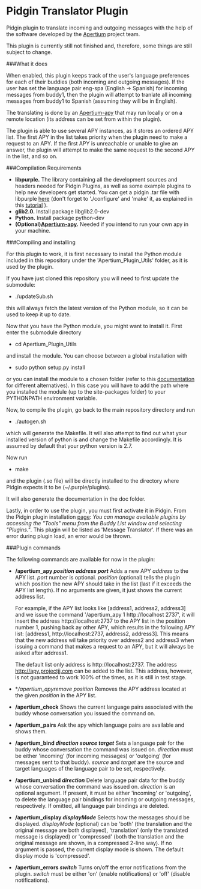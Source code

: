Pidgin Translator Plugin
========================

Pidgin plugin to translate incoming and outgoing messages with the help of the software developed by the [Apertium](http://www.apertium.org/ "Apertium") project team.

This plugin is currently still not finished and, therefore, some things are still subject to change.

###What it does

When enabled, this plugin keeps track of the user's language preferences for each of their buddies (both incoming and outgoing messages). If the user has set the language pair eng-spa (English -> Spanish) for incoming messages from buddy1, then the plugin will attempt to tranlate all incoming messages from buddy1 to Spanish (assuming they will be in English).

The translating is done by an [Apertium-apy](http://wiki.apertium.org/wiki/Apy "Apertium-apy") that may run locally or on a remote location (its address can be set from within the plugin).

The plugin is able to use several APY instances, as it stores an ordered APY list. The first APY in the list takes priority when the plugin need to make a request to an APY. If the first APY is unreachable or unable to give an answer, the plugin will attempt to make the same request to the second APY in the list, and so on.

###Compilation Requirements

* **libpurple.** The library containing all the development sources and headers needed for Pidgin Plugins, as well as some example plugins to help new developers get started. You can get a pidgin .tar file with libpurple [here](http://sourceforge.net/projects/pidgin/ "here") (don't forget to './configure' and 'make' it, as explained in this [tutorial](https://developer.pidgin.im/wiki/CHowTo/BasicPluginHowto "tutorial") ).
* **glib2.0.** Install package libglib2.0-dev
* **Python.** Install package python-dev
* **(Optional)[Apertium-apy](http://wiki.apertium.org/wiki/Apy "Apertium-apy").** Needed if you intend to run your own apy in your machine.

###Compiling and installing

For this plugin to work, it is first necessary to install the Python module included in this repository under the 'Apertium_Plugin_Utils' folder, as it is used by the plugin.

If you have just cloned this repository you will need to first update the submodule:

* ./updateSub.sh

this will always fetch the latest version of the Python module, so it can be used to keep it up to date.

Now that you have the Python module, you might want to install it. First enter the submodule directory

* cd Apertium_Plugin_Utils

and install the module. You can choose between a global installation with

* sudo python setup.py install

or you can install the module to a chosen folder (refer to this [documentation](https://docs.python.org/2/install/ "documentation") for different alternatives). In this case you will have to add the path where you installed the module (up to the site-packages folder) to your PYTHONPATH environment variable.

Now, to compile the plugin, go back to the main repository directory and run

* ./autogen.sh

which will generate the Makefile. It will also attempt to find out what your installed version of python is and change the Makefile accordingly. It is assumed by default that your python version is 2.7.

Now run

* make

and the plugin (.so file) will be directly installed to the directory where Pidgin expects it to be (~/.purple/plugins).

It will also generate the documentation in the doc folder.

Lastly, in order to use the plugin, you must first activate it in Pidgin. From the Pidgin plugin installation [page](https://developer.pidgin.im/wiki/ThirdPartyPlugins "page"): *You can manage available plugins by accessing the "Tools" menu from the Buddy List window and selecting "Plugins."*. This plugin will be listed as 'Message Translator'. If there was an error during plugin load, an error would be thrown.

###Plugin commands

The following commands are available for now in the plugin:

* **/apertium_apy _position_ _address_ _port_** Adds a new APY *address* to the APY list. *port* number is optional. *position* (optional) tells the plugin which position the new APY should take in the list (last if it exceeds the APY list length). If no arguments are given, it just shows the current address list.

	For example, if the APY list looks like [address1, address2, address3] and we issue the command '/apertium_apy 1 http://localhost 2737', it will insert the address http://localhost:2737 to the APY list in the position number 1, pushing back ay other APY, which results in the following APY list: [address1, http://localhost:2737, address2, address3]. This means that the new address wil take priority over address2 and address3 when issuing a command that makes a request to an APY, but it will always be asked after address1.

	The default list only address is http://localhost:2737. The address http://apy.projectjj.com can be added to the list. This address, however, is not guaranteed to work 100% of the times, as it is still in test stage.

* **/apertium_apyremove _position_* Removes the APY address located at the given *position* in the APY list.
* **/apertium_check** Shows the current language pairs associated with the buddy whose conversation you issued the command on.
* **/apertium_pairs** Ask the apy which language pairs are available and shows them.
* **/apertium_bind _direction_ _source_ _target_** Sets a language pair for the buddy whose conversation the command was issued on. *direction* must be either 'incoming' (for incoming messages) or 'outgoing' (for messages sent to that buddy). *source* and *target* are the source and target languages of the language pair to be set, respectively.
* **/apertium_unbind _direction_** Delete language pair data for the buddy whose conversation the command was issued on. *direction* is an optional argument. If present, it must be either 'incoming' or 'outgoing', to delete the language pair bindings for incoming or outgoing messages, respectively. If omitted, all language pair bindings are deleted.
* **/apertium_display _displayMode_** Selects how the messages should be displayed. *displayMode* (optional) can be 'both' (the translation and the original message are both displayed), 'translation' (only the translated message is displayed) or 'compressed' (both the translation and the original message are shown, in a compressed 2-line way). If no argument is passed, the current display mode is shown. The default display mode is 'compressed'.
* **/apertium_errors _switch_** Turns on/off the error notifications from the plugin. *switch* must be either 'on' (enable notifications) or 'off' (disable notifications).

